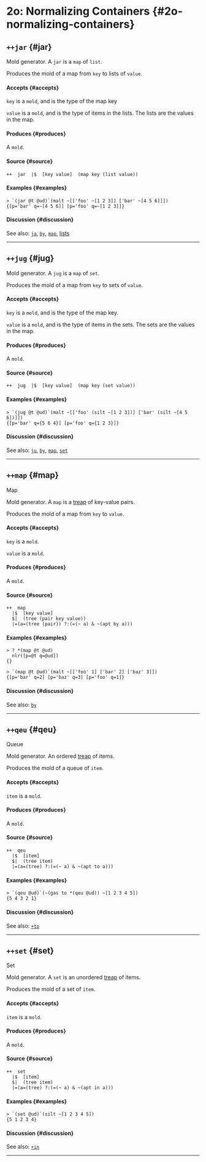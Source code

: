 # 2o: Normalizing Containers {#2o-normalizing-containers}

## `++jar` {#jar}

Mold generator. A `jar` is a `map` of `list`.

Produces the mold of a map from `key` to lists of `value`.

#### Accepts {#accepts}

`key` is a `mold`, and is the type of the map key

`value` is a `mold`, and is the type of items in the lists. The lists are the values in the map.

#### Produces {#produces}

A `mold`.

#### Source {#source}

```hoon
++  jar  |$  [key value]  (map key (list value))
```

#### Examples {#examples}

```
> `(jar @t @ud)`(malt ~[['foo' ~[1 2 3]] ['bar' ~[4 5 6]]])
{[p='bar' q=~[4 5 6]] [p='foo' q=~[1 2 3]]}
```

#### Discussion {#discussion}

See also: [`ja`](2j.md#ja), [`by`](2i.md), [`map`](#map), [lists](2b.md)

---

## `++jug` {#jug}

Mold generator. A `jug` is a `map` of `set`.

Produces the mold of a map from `key` to sets of `value`.

#### Accepts {#accepts}

`key` is a `mold`, and is the type of the map key.

`value` is a `mold`, and is the type of items in the sets. The sets are the values in the map.

#### Produces {#produces}

A `mold`.

#### Source {#source}

```hoon
++  jug  |$  [key value]  (map key (set value))
```

#### Examples {#examples}

```
> `(jug @t @ud)`(malt ~[['foo' (silt ~[1 2 3])] ['bar' (silt ~[4 5 6])]])
{[p='bar' q={5 6 4}] [p='foo' q={1 2 3}]}
```

#### Discussion {#discussion}

See also: [`ju`](2j.md#ju), [`by`](2i.md), [`map`](#map), [`set`](#set)

---

## `++map` {#map}

Map

Mold generator. A `map` is a [treap](https://en.wikipedia.org/wiki/Treap) of key-value pairs.

Produces the mold of a map from `key` to `value`.

#### Accepts {#accepts}

`key` is a `mold`.

`value` is a `mold`.

#### Produces {#produces}

A `mold`.

#### Source {#source}

```hoon
++  map
  |$  [key value]
  $|  (tree (pair key value))
  |=(a=(tree (pair)) ?:(=(~ a) & ~(apt by a)))
```

#### Examples {#examples}

```
> ? *(map @t @ud)
  nlr([p=@t q=@ud])
{}
```

```
> `(map @t @ud)`(malt ~[['foo' 1] ['bar' 2] ['baz' 3]])
{[p='bar' q=2] [p='baz' q=3] [p='foo' q=1]}
```

#### Discussion {#discussion}

See also: [`by`](2i.md)

---

## `++qeu` {#qeu}

Queue

Mold generator. An ordered [treap](http://en.wikipedia.org/wiki/Treap) of items.

Produces the mold of a queue of `item`.

#### Accepts {#accepts}

`item` is a `mold`.

#### Produces {#produces}

A `mold`.

#### Source {#source}

```hoon
++  qeu
  |$  [item]
  $|  (tree item)
  |=(a=(tree) ?:(=(~ a) & ~(apt to a)))
```

#### Examples {#examples}

```
> `(qeu @ud)`(~(gas to *(qeu @ud)) ~[1 2 3 4 5])
{5 4 3 2 1}
```

#### Discussion {#discussion}

See also: [`+to`](2k.md#to)

---

## `++set` {#set}

Set

Mold generator. A `set` is an unordered [treap](http://en.wikipedia.org/wiki/Treap) of items.

Produces the mold of a set of `item`.

#### Accepts {#accepts}

`item` is a `mold`.

#### Produces {#produces}

A `mold`.

#### Source {#source}

```hoon
++  set
  |$  [item]
  $|  (tree item)
  |=(a=(tree) ?:(=(~ a) & ~(apt in a)))
```

#### Examples {#examples}

```
> `(set @ud)`(silt ~[1 2 3 4 5])
{5 1 2 3 4}
```

#### Discussion {#discussion}

See also: [`+in`](2h.md)

---
